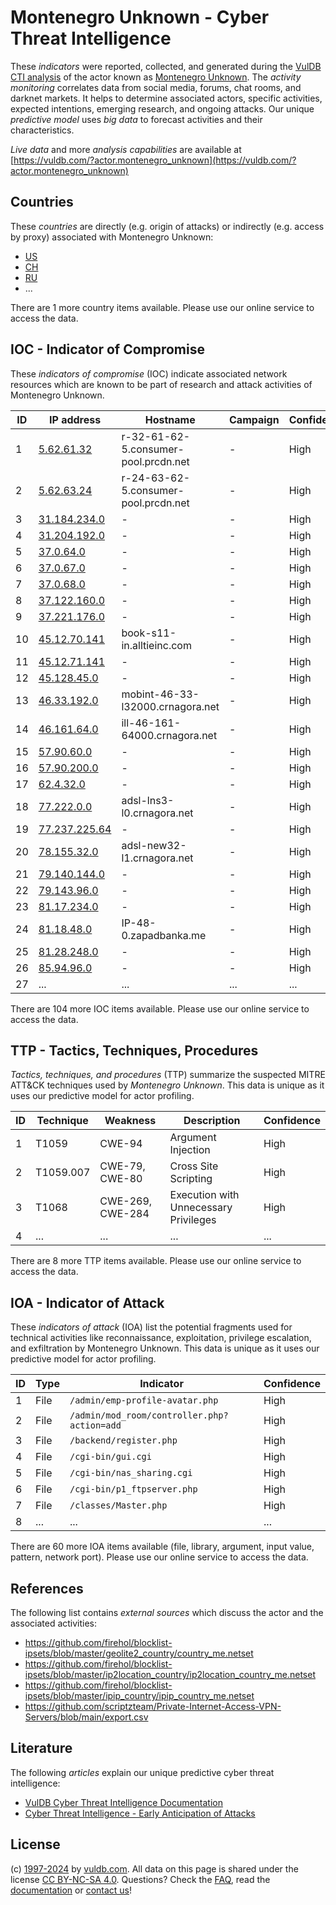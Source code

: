 # Montenegro Unknown - Cyber Threat Intelligence

These _indicators_ were reported, collected, and generated during the [VulDB CTI analysis](https://vuldb.com/?kb.cti) of the actor known as [Montenegro Unknown](https://vuldb.com/?actor.montenegro_unknown). The _activity monitoring_ correlates data from social media, forums, chat rooms, and darknet markets. It helps to determine associated actors, specific activities, expected intentions, emerging research, and ongoing attacks. Our unique _predictive model_ uses _big data_ to forecast activities and their characteristics.

_Live data_ and more _analysis capabilities_ are available at [https://vuldb.com/?actor.montenegro_unknown](https://vuldb.com/?actor.montenegro_unknown)

## Countries

These _countries_ are directly (e.g. origin of attacks) or indirectly (e.g. access by proxy) associated with Montenegro Unknown:

* [US](https://vuldb.com/?country.us)
* [CH](https://vuldb.com/?country.ch)
* [RU](https://vuldb.com/?country.ru)
* ...

There are 1 more country items available. Please use our online service to access the data.

## IOC - Indicator of Compromise

These _indicators of compromise_ (IOC) indicate associated network resources which are known to be part of research and attack activities of Montenegro Unknown.

ID | IP address | Hostname | Campaign | Confidence
-- | ---------- | -------- | -------- | ----------
1 | [5.62.61.32](https://vuldb.com/?ip.5.62.61.32) | r-32-61-62-5.consumer-pool.prcdn.net | - | High
2 | [5.62.63.24](https://vuldb.com/?ip.5.62.63.24) | r-24-63-62-5.consumer-pool.prcdn.net | - | High
3 | [31.184.234.0](https://vuldb.com/?ip.31.184.234.0) | - | - | High
4 | [31.204.192.0](https://vuldb.com/?ip.31.204.192.0) | - | - | High
5 | [37.0.64.0](https://vuldb.com/?ip.37.0.64.0) | - | - | High
6 | [37.0.67.0](https://vuldb.com/?ip.37.0.67.0) | - | - | High
7 | [37.0.68.0](https://vuldb.com/?ip.37.0.68.0) | - | - | High
8 | [37.122.160.0](https://vuldb.com/?ip.37.122.160.0) | - | - | High
9 | [37.221.176.0](https://vuldb.com/?ip.37.221.176.0) | - | - | High
10 | [45.12.70.141](https://vuldb.com/?ip.45.12.70.141) | book-s11-in.alltieinc.com | - | High
11 | [45.12.71.141](https://vuldb.com/?ip.45.12.71.141) | - | - | High
12 | [45.128.45.0](https://vuldb.com/?ip.45.128.45.0) | - | - | High
13 | [46.33.192.0](https://vuldb.com/?ip.46.33.192.0) | mobint-46-33-l32000.crnagora.net | - | High
14 | [46.161.64.0](https://vuldb.com/?ip.46.161.64.0) | ill-46-161-64000.crnagora.net | - | High
15 | [57.90.60.0](https://vuldb.com/?ip.57.90.60.0) | - | - | High
16 | [57.90.200.0](https://vuldb.com/?ip.57.90.200.0) | - | - | High
17 | [62.4.32.0](https://vuldb.com/?ip.62.4.32.0) | - | - | High
18 | [77.222.0.0](https://vuldb.com/?ip.77.222.0.0) | adsl-lns3-l0.crnagora.net | - | High
19 | [77.237.225.64](https://vuldb.com/?ip.77.237.225.64) | - | - | High
20 | [78.155.32.0](https://vuldb.com/?ip.78.155.32.0) | adsl-new32-l1.crnagora.net | - | High
21 | [79.140.144.0](https://vuldb.com/?ip.79.140.144.0) | - | - | High
22 | [79.143.96.0](https://vuldb.com/?ip.79.143.96.0) | - | - | High
23 | [81.17.234.0](https://vuldb.com/?ip.81.17.234.0) | - | - | High
24 | [81.18.48.0](https://vuldb.com/?ip.81.18.48.0) | IP-48-0.zapadbanka.me | - | High
25 | [81.28.248.0](https://vuldb.com/?ip.81.28.248.0) | - | - | High
26 | [85.94.96.0](https://vuldb.com/?ip.85.94.96.0) | - | - | High
27 | ... | ... | ... | ...

There are 104 more IOC items available. Please use our online service to access the data.

## TTP - Tactics, Techniques, Procedures

_Tactics, techniques, and procedures_ (TTP) summarize the suspected MITRE ATT&CK techniques used by _Montenegro Unknown_. This data is unique as it uses our predictive model for actor profiling.

ID | Technique | Weakness | Description | Confidence
-- | --------- | -------- | ----------- | ----------
1 | T1059 | CWE-94 | Argument Injection | High
2 | T1059.007 | CWE-79, CWE-80 | Cross Site Scripting | High
3 | T1068 | CWE-269, CWE-284 | Execution with Unnecessary Privileges | High
4 | ... | ... | ... | ...

There are 8 more TTP items available. Please use our online service to access the data.

## IOA - Indicator of Attack

These _indicators of attack_ (IOA) list the potential fragments used for technical activities like reconnaissance, exploitation, privilege escalation, and exfiltration by Montenegro Unknown. This data is unique as it uses our predictive model for actor profiling.

ID | Type | Indicator | Confidence
-- | ---- | --------- | ----------
1 | File | `/admin/emp-profile-avatar.php` | High
2 | File | `/admin/mod_room/controller.php?action=add` | High
3 | File | `/backend/register.php` | High
4 | File | `/cgi-bin/gui.cgi` | High
5 | File | `/cgi-bin/nas_sharing.cgi` | High
6 | File | `/cgi-bin/p1_ftpserver.php` | High
7 | File | `/classes/Master.php` | High
8 | ... | ... | ...

There are 60 more IOA items available (file, library, argument, input value, pattern, network port). Please use our online service to access the data.

## References

The following list contains _external sources_ which discuss the actor and the associated activities:

* https://github.com/firehol/blocklist-ipsets/blob/master/geolite2_country/country_me.netset
* https://github.com/firehol/blocklist-ipsets/blob/master/ip2location_country/ip2location_country_me.netset
* https://github.com/firehol/blocklist-ipsets/blob/master/ipip_country/ipip_country_me.netset
* https://github.com/scriptzteam/Private-Internet-Access-VPN-Servers/blob/main/export.csv

## Literature

The following _articles_ explain our unique predictive cyber threat intelligence:

* [VulDB Cyber Threat Intelligence Documentation](https://vuldb.com/?kb.cti)
* [Cyber Threat Intelligence - Early Anticipation of Attacks](https://www.scip.ch/en/?labs.20201022)

## License

(c) [1997-2024](https://vuldb.com/?kb.changelog) by [vuldb.com](https://vuldb.com/?kb.about). All data on this page is shared under the license [CC BY-NC-SA 4.0](https://creativecommons.org/licenses/by-nc-sa/4.0/). Questions? Check the [FAQ](https://vuldb.com/?kb.faq), read the [documentation](https://vuldb.com/?kb) or [contact us](https://vuldb.com/?contact)!

